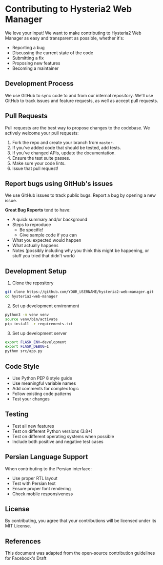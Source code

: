 # Contributing to Hysteria2 Web Manager

We love your input! We want to make contributing to Hysteria2 Web Manager as easy and transparent as possible, whether it's:

- Reporting a bug
- Discussing the current state of the code
- Submitting a fix
- Proposing new features
- Becoming a maintainer

## Development Process

We use GitHub to sync code to and from our internal repository. We'll use GitHub to track issues and feature requests, as well as accept pull requests.

## Pull Requests

Pull requests are the best way to propose changes to the codebase. We actively welcome your pull requests:

1. Fork the repo and create your branch from `master`.
2. If you've added code that should be tested, add tests.
3. If you've changed APIs, update the documentation.
4. Ensure the test suite passes.
5. Make sure your code lints.
6. Issue that pull request!

## Report bugs using GitHub's issues

We use GitHub issues to track public bugs. Report a bug by opening a new issue.

**Great Bug Reports** tend to have:

- A quick summary and/or background
- Steps to reproduce
  - Be specific!
  - Give sample code if you can
- What you expected would happen
- What actually happens
- Notes (possibly including why you think this might be happening, or stuff you tried that didn't work)

## Development Setup

1. Clone the repository
```bash
git clone https://github.com/YOUR_USERNAME/hysteria2-web-manager.git
cd hysteria2-web-manager
```

2. Set up development environment
```bash
python3 -m venv venv
source venv/bin/activate
pip install -r requirements.txt
```

3. Set up development server
```bash
export FLASK_ENV=development
export FLASK_DEBUG=1
python src/app.py
```

## Code Style

- Use Python PEP 8 style guide
- Use meaningful variable names
- Add comments for complex logic
- Follow existing code patterns
- Test your changes

## Testing

- Test all new features
- Test on different Python versions (3.8+)
- Test on different operating systems when possible
- Include both positive and negative test cases

## Persian Language Support

When contributing to the Persian interface:
- Use proper RTL layout
- Test with Persian text
- Ensure proper font rendering
- Check mobile responsiveness

## License

By contributing, you agree that your contributions will be licensed under its MIT License.

## References

This document was adapted from the open-source contribution guidelines for Facebook's Draft
